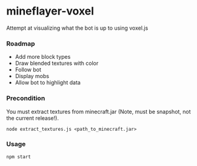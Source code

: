 # mineflayer-voxel

Attempt at visualizing what the bot is up to using voxel.js

### Roadmap

 * Add more block types
 * Draw blended textures with color
 * Follow bot
 * Display mobs
 * Allow bot to highlight data

### Precondition

You must extract textures from minecraft.jar (Note, must be snapshot, not the current release!).

`node extract_textures.js <path_to_minecraft.jar>`

### Usage

`npm start`